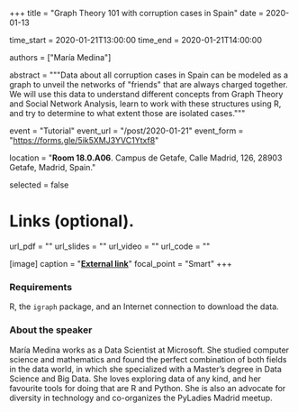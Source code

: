 +++
title = "Graph Theory 101 with corruption cases in Spain"
date = 2020-01-13

time_start = 2020-01-21T13:00:00
time_end = 2020-01-21T14:00:00

authors = ["María Medina"]

abstract = """Data about all corruption cases in Spain can be modeled as a graph to unveil the networks of "friends" that are always charged together. We will use this data to understand different concepts from Graph Theory and Social Network Analysis, learn to work with these structures using R, and try to determine to what extent those are isolated cases."""

event = "Tutorial"
event_url = "/post/2020-01-21"
event_form = "https://forms.gle/5ik5XMJ3YVC1Ytxf8"

location = "**Room 18.0.A06**. Campus de Getafe, Calle Madrid, 126, 28903 Getafe, Madrid, Spain."
  
selected = false

# Links (optional).
url_pdf = ""
url_slides = ""
url_video = ""
url_code = ""

[image]
  caption = "[**External link**](https://github.com/mariamedp)"
  focal_point = "Smart" 
+++

### Requirements

R, the `igraph` package, and an Internet connection to download the data.

### About the speaker

María Medina works as a Data Scientist at Microsoft. She studied computer science and mathematics and found the perfect combination of both fields in the data world, in which she specialized with a Master’s degree in Data Science and Big Data. She loves exploring data of any kind, and her favourite tools for doing that are R and Python. She is also an advocate for diversity in technology and co-organizes the PyLadies Madrid meetup.
